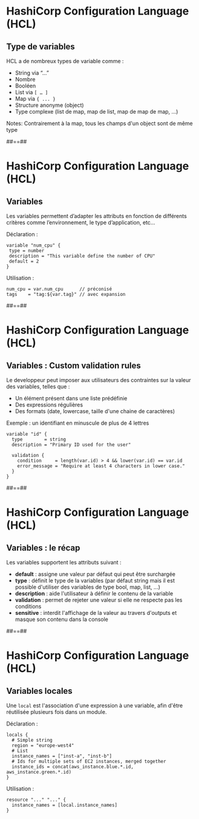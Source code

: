 <!-- .slide:-->

# HashiCorp Configuration Language (HCL)

## Type de variables

HCL a de nombreux types de variable comme :

* String via “...”
* Nombre
* Booléen
* List via `[ … ]`
* Map via `{ ... }`
* Structure anonyme (object)
* Type complexe (list de map, map de list, map de map de map, …)

Notes:
Contrairement à la map, tous les champs d'un object sont de même type

##==##

<!-- .slide: class="with-code-bg-dark" -->

# HashiCorp Configuration Language (HCL)

## Variables

Les variables permettent d’adapter les attributs en fonction de différents critères comme l’environnement, le type d’application, etc…

Déclaration :

```hcl-terraform
variable "num_cpu" {
 type = number
 description = "This variable define the number of CPU"
 default = 2
}
```

Utilisation :

```hcl-terraform
num_cpu = var.num_cpu      // préconisé
tags    = "tag:${var.tag}" // avec expansion
```

##==##
<!-- .slide: class="with-code-bg-dark" -->

# HashiCorp Configuration Language (HCL)

## Variables : Custom validation rules

Le developpeur peut imposer aux utilisateurs des contraintes sur la valeur des variables, telles que :

* Un élément présent dans une liste prédéfinie
* Des expressions régulières
* Des formats (date, lowercase, taille d'une chaine de caractères)

Exemple : un identifiant en minuscule de plus de 4 lettres

```hcl-terraform
variable "id" {
  type        = string
  description = "Primary ID used for the user"

  validation {
    condition     = length(var.id) > 4 && lower(var.id) == var.id
    error_message = "Require at least 4 characters in lower case."
  }
}
```

##==##
<!-- .slide: class="with-code-bg-dark" -->
# HashiCorp Configuration Language (HCL)

## Variables : le récap

Les variables supportent les attributs suivant :

* **default** : assigne une valeur par défaut qui peut être surchargée
* **type** : définit le type de la variables (par défaut string mais il est possible d'utiliser des variables de type bool, map, list, ...)
* **description** : aide l'utilisateur à définir le contenu de la variable
* **validation** : permet de rejeter une valeur si elle ne respecte pas les conditions
* **sensitive** : interdit l'affichage de la valeur au travers d'outputs et masque son contenu dans la console

##==##
<!-- .slide: class="with-code-bg-dark" -->

# HashiCorp Configuration Language (HCL)

## Variables locales

Une `local` est l'association d'une expression à une variable, afin d'être réutilisée plusieurs fois dans un module.

Déclaration :

```hcl-terraform
locals {
  # Simple string
  region = "europe-west4"
  # List
  instance_names = ["inst-a", "inst-b"]
  # Ids for multiple sets of EC2 instances, merged together
  instance_ids = concat(aws_instance.blue.*.id, aws_instance.green.*.id)
}
```

Utilisation :

```hcl-terraform
resource "..." "..." {
  instance_names = [local.instance_names]
}
```
